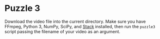 # Puzzle 3

Download the video file into the current directory. Make sure you have FFmpeg, Python 3, NumPy, SciPy, and [Stack](https://haskellstack.org) installed, then run the `puzzle3` script passing the filename of your video as an argument.
